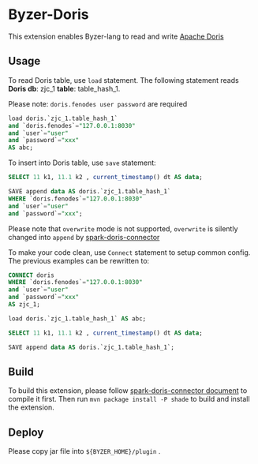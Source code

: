 # Byzer-Doris
This extension enables Byzer-lang to read and write [Apache Doris](https://github.com/apache/doris)

## Usage
To read Doris table, use `load` statement. The following statement reads **Doris db**: zjc_1
**table**: table_hash_1. 

Please note: `doris.fenodes user password` are required
```sql
load doris.`zjc_1.table_hash_1`
and `doris.fenodes`="127.0.0.1:8030"
and `user`="user"
and `password`="xxx"
AS abc;
```

To insert into Doris table, use `save` statement:
```sql
SELECT 11 k1, 11.1 k2 , current_timestamp() dt AS data;

SAVE append data AS doris.`zjc_1.table_hash_1`
WHERE `doris.fenodes`="127.0.0.1:8030"
and `user`="user"
and `password`="xxx";
```
Please note that `overwrite` mode is not supported, `overwrite` is silently changed into
`append` by [spark-doris-connector](https://github.com/apache/doris-spark-connector)

To make your code clean, use `Connect` statement to setup common config. 
The previous examples can be rewritten to:
```sql
CONNECT doris 
WHERE `doris.fenodes`="127.0.0.1:8030"
and `user`="user"
and `password`="xxx"
AS zjc_1;

load doris.`zjc_1.table_hash_1` AS abc;

SELECT 11 k1, 11.1 k2 , current_timestamp() dt AS data;

SAVE append data AS doris.`zjc_1.table_hash_1`;
```

## Build
To build this extension, please follow [spark-doris-connector document](https://doris.apache.org/zh-CN/docs/ecosystem/spark-doris-connector) 
to compile it first. Then run `mvn package install -P shade` to build and install the extension.

## Deploy
Please copy jar file into `${BYZER_HOME}/plugin` .
